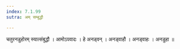 ```yaml
---
index: 7.1.99
sutra: अम् सम्बुद्धौ

---
```

 चतुरनडुहोरम् स्यात्संबुद्धौ । आमोऽपवादः । हे अनड्वन् । अनड्वाहौ । अनड्वाहः । अनडुहा ॥ 